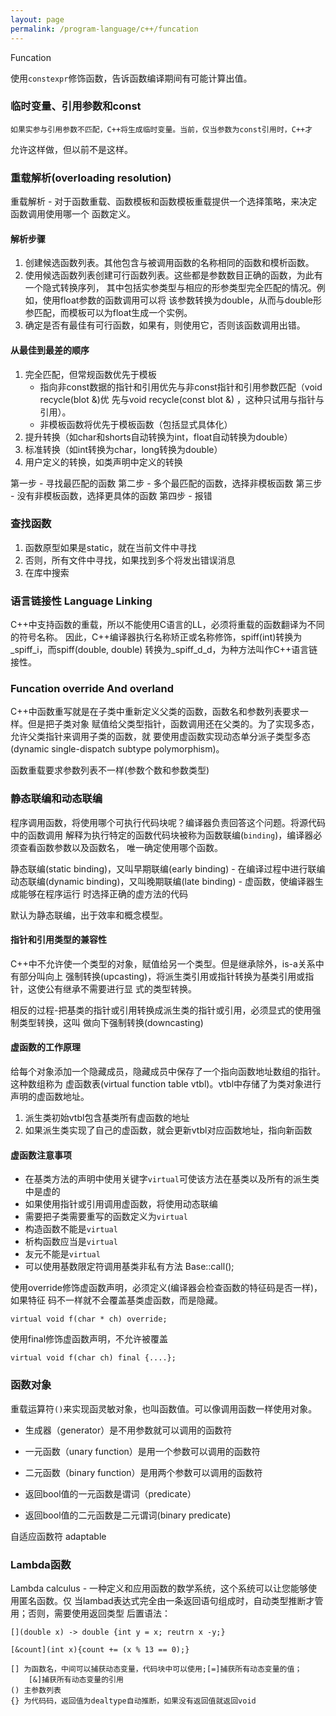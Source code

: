 ```yaml
---
layout: page
permalink: /program-language/c++/funcation
---
```


Funcation

使用`constexpr`修饰函数，告诉函数编译期间有可能计算出值。

### 临时变量、引用参数和const
    如果实参与引用参数不匹配，C++将生成临时变量。当前，仅当参数为const引用时，C++才
允许这样做，但以前不是这样。

### 重载解析(overloading resolution)
重载解析 - 对于函数重载、函数模板和函数模板重载提供一个选择策略，来决定函数调用使用哪一个
    函数定义。

#### 解析步骤

1. 创建候选函数列表。其他包含与被调用函数的名称相同的函数和模析函数。
2. 使用候选函数列表创建可行函数列表。这些都是参数数目正确的函数，为此有一个隐式转换序列，
    其中包括实参类型与相应的形参类型完全匹配的情况。例如，使用float参数的函数调用可以将
    该参数转换为double，从而与double形参匹配，而模板可以为float生成一个实例。
3. 确定是否有最佳有可行函数，如果有，则使用它，否则该函数调用出错。

#### 从最佳到最差的顺序

1. 完全匹配，但常规函数优先于模板
    * 指向非const数据的指针和引用优先与非const指针和引用参数匹配（void recycle(blot &)优
        先与void recycle(const blot &) ，这种只试用与指针与引用）。
    * 非模板函数将优先于模板函数（包括显式具体化）
2. 提升转换（如char和shorts自动转换为int，float自动转换为double）
3. 标准转换（如int转换为char，long转换为double）
4. 用户定义的转换，如类声明中定义的转换

第一步 - 寻找最匹配的函数
第二步 - 多个最匹配的函数，选择非模板函数
第三步 - 没有非模板函数，选择更具体的函数
第四步 - 报错

### 查找函数
1. 函数原型如果是static，就在当前文件中寻找
2. 否则，所有文件中寻找，如果找到多个将发出错误消息
3. 在库中搜索

### 语言链接性 Language Linking
C++中支持函数的重载，所以不能使用C语言的LL，必须将重载的函数翻译为不同的符号名称。
因此，C++编译器执行名称矫正或名称修饰，spiff(int)转换为_spiff_i，而spiff(double, double)
转换为_spiff_d_d，为种方法叫作C++语言链接性。

### Funcation override And overland
C++中函数重写就是在子类中重新定义父类的函数，函数名和参数列表要求一样。但是把子类对象
赋值给父类型指针，函数调用还在父类的。为了实现多态，允许父类指针来调用子类的函数，就
要使用虚函数实现动态单分派子类型多态(dynamic single-dispatch subtype polymorphism)。

函数重载要求参数列表不一样(参数个数和参数类型)

### 静态联编和动态联编
程序调用函数，将使用哪个可执行代码块呢？编译器负责回答这个问题。将源代码中的函数调用
解释为执行特定的函数代码块被称为函数联编(`binding`)，编译器必须查看函数参数以及函数名，
唯一确定使用哪个函数。

静态联编(static binding)，又叫早期联编(early binding) - 在编译过程中进行联编
动态联编(dynamic binding)，又叫晚期联编(late binding) - 虚函数，使编译器生成能够在程序运行
    时选择正确的虚方法的代码

默认为静态联编，出于效率和概念模型。

#### 指针和引用类型的兼容性
C++中不允许使一个类型的对象，赋值给另一个类型。但是继承除外，is-a关系中有部分叫向上
强制转换(upcasting)，将派生类引用或指针转换为基类引用或指针，这使公有继承不需要进行显
式的类型转换。

相反的过程-把基类的指针或引用转换成派生类的指针或引用，必须显式的使用强制类型转换，这叫
做向下强制转换(downcasting)

#### 虚函数的工作原理
给每个对象添加一个隐藏成员，隐藏成员中保存了一个指向函数地址数组的指针。这种数组称为
虚函数表(virtual function table vtbl)。vtbl中存储了为类对象进行声明的虚函数地址。

1. 派生类初始vtbl包含基类所有虚函数的地址
2. 如果派生类实现了自己的虚函数，就会更新vtbl对应函数地址，指向新函数

#### 虚函数注意事项
* 在基类方法的声明中使用关键字`virtual`可使该方法在基类以及所有的派生类中是虚的
* 如果使用指针或引用调用虚函数，将使用动态联编
* 需要把子类需要重写的函数定义为`virtual`
* 构造函数不能是`virtual`
* 析构函数应当是`virtual`
* 友元不能是`virtual`
* 可以使用基数限定符调用基类非私有方法 Base::call();

使用override修饰虚函数声明，必须定义(编译器会检查函数的特征码是否一样)，如果特征
码不一样就不会覆盖基类虚函数，而是隐藏。

    virtual void f(char * ch) override;

使用final修饰虚函数声明，不允许被覆盖

    virtual void f(char ch) final {....};

### 函数对象
重载运算符`()`来实现函灵敏对象，也叫函数值。可以像调用函数一样使用对象。

* 生成器（generator）是不用参数就可以调用的函数符
* 一元函数（unary function）是用一个参数可以调用的函数符
* 二元函数（binary function）是用两个参数可以调用的函数符

* 返回bool值的一元函数是谓词（predicate）
* 返回bool值的二元函数是二元谓词(binary predicate)

自适应函数符
adaptable


### Lambda函数
Lambda calculus - 一种定义和应用函数的数学系统，这个系统可以让您能够使用匿名函数。仅
当lambad表达式完全由一条返回语句组成时，自动类型推断才管用；否则，需要使用返回类型
后置语法：

    [](double x) -> double {int y = x; reutrn x -y;}

    [&count](int x){count += (x % 13 == 0);}

    [] 为函数名，中间可以捕获动态变量，代码块中可以使用;[=]捕获所有动态变量的值；
        [&]捕获所有动态变量的引用
    () 主参数列表
    {} 为代码码，返回值为dealtype自动推断，如果没有返回值就返回void

